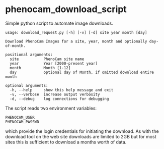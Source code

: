 # phenocam_download_script

Simple python script to automate image downloads.

    usage: download_request.py [-h] [-v] [-d] site year month [day]
    
    Download PhenoCam Images for a site, year, month and optionally day-of-month.
    
    positional arguments:
      site           PhenoCam site name
      year           Year [2000-present year]
      month          Month [1-12]
      day            optional day of Month, if omitted download entire month
    
    optional arguments:
      -h, --help     show this help message and exit
      -v, --verbose  increase output verbosity
      -d, --debug    log connections for debugging

The script reads two environment variables:

    PHENOCAM_USER
    PHENOCAM_PASSWD

which provide the login credentials for initiating the download.  As
with the download tool on the web site downloads are limited to 2GB
but for most sites this is sufficient to download a months worth of
data.
